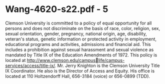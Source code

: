 # Wang-4620-s22.pdf - 5

Clemson University is committed to a policy of equal opportunity for all persons and does not 
discriminate on the basis of race, color, religion, sex, sexual orientation, gender, pregnancy, 
national origin, age, disability, veteran's status, genetic information or protected activity in 
employment, educational programs and activities, admissions and financial aid. This includes a 
prohibition against sexual harassment and sexual violence as mandated by Title IX of the 
Education Amendments of 1972. This policy is located at http://www.clemson.edu/campuslife/campus-services/access/title-ix/. Mr. Jerry Knighton is the Clemson University Title IX 
Coordinator. He also is the Director of Access and Equity. His office is located at 110 
Holtzendorff Hall, 656-3184 (voice) or 656-0899 (TDD).